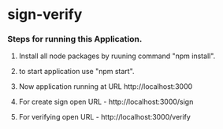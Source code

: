 # sign-verify

### Steps for running this Application.

1. Install all node packages by ruuning command "npm install".
    
2. to start application use "npm start".

3. Now application running at URL http://localhost:3000 

4. For create sign open URL - http://localhost:3000/sign

5. For verifying open URL - http://localhost:3000/verify
